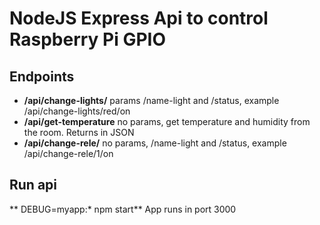 # NodeJS Express Api to control Raspberry Pi  GPIO
 ## Endpoints
 - **/api/change-lights/** params /name-light and /status, example /api/change-lights/red/on
 - **/api/get-temperature** no params, get temperature and humidity from the room. Returns in JSON
 - **/api/change-rele/** no params, /name-light and /status, example /api/change-rele/1/on

 ## Run api
 ** DEBUG=myapp:* npm start** 
 App runs in port 3000

